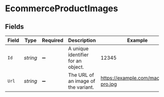 # EcommerceProductImages


## Fields

| Field                               | Type                                | Required                            | Description                         | Example                             |
| ----------------------------------- | ----------------------------------- | ----------------------------------- | ----------------------------------- | ----------------------------------- |
| `Id`                                | *string*                            | :heavy_minus_sign:                  | A unique identifier for an object.  | 12345                               |
| `Url`                               | *string*                            | :heavy_minus_sign:                  | The URL of an image of the variant. | https://example.com/macbook-pro.jpg |